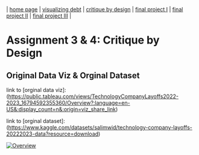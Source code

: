 | [home page](https://cmustudent.github.io/tswd-portfolio-templates/) | [visualizing debt](visualizing-government-debt) | [critique by design](critique-by-design) | [final project I](final-project-part-one) | [final project II](final-project-part-two) | [final project III](final-project-part-three) |

# Assignment 3 & 4: Critique by Design
## Original Data Viz & Orginal Dataset
link to [orginal data viz]: (https://public.tableau.com/views/TechnologyCompanyLayoffs2022-2023_16794592355360/Overview?:language=en-US&:display_count=n&:origin=viz_share_link)

link to [orginal dataset]: (https://www.kaggle.com/datasets/salimwid/technology-company-layoffs-20222023-data?resource=download)

<div class='tableauPlaceholder' id='viz1695223146748' style='position: relative'><noscript><a href='#'><img alt='Overview ' src='https:&#47;&#47;public.tableau.com&#47;static&#47;images&#47;Te&#47;TechnologyCompanyLayoffs2022-2023_16794592355360&#47;Overview&#47;1_rss.png' style='border: none' /></a></noscript><object class='tableauViz'  style='display:none;'><param name='host_url' value='https%3A%2F%2Fpublic.tableau.com%2F' /> <param name='embed_code_version' value='3' /> <param name='path' value='views&#47;TechnologyCompanyLayoffs2022-2023_16794592355360&#47;Overview?:language=en-US&amp;:embed=true' /> <param name='toolbar' value='yes' /><param name='static_image' value='https:&#47;&#47;public.tableau.com&#47;static&#47;images&#47;Te&#47;TechnologyCompanyLayoffs2022-2023_16794592355360&#47;Overview&#47;1.png' /> <param name='animate_transition' value='yes' /><param name='display_static_image' value='yes' /><param name='display_spinner' value='yes' /><param name='display_overlay' value='yes' /><param name='display_count' value='yes' /><param name='language' value='en-US' /></object></div>                <script type='text/javascript'>                    var divElement = document.getElementById('viz1695223146748');                    var vizElement = divElement.getElementsByTagName('object')[0];                    if ( divElement.offsetWidth > 800 ) { vizElement.style.width='1440px';vizElement.style.height='827px';} else if ( divElement.offsetWidth > 500 ) { vizElement.style.width='1440px';vizElement.style.height='827px';} else { vizElement.style.width='100%';vizElement.style.height='1327px';}                     var scriptElement = document.createElement('script');                    scriptElement.src = 'https://public.tableau.com/javascripts/api/viz_v1.js';                    vizElement.parentNode.insertBefore(scriptElement, vizElement);                </script>
